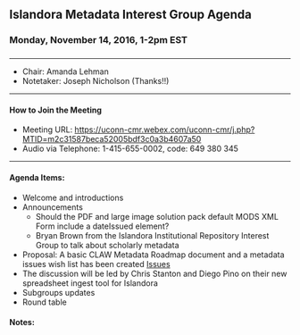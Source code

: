 ## Islandora Metadata Interest Group Agenda
### Monday, November 14, 2016, 1-2pm EST
### 
---
* Chair: Amanda Lehman
* Notetaker: Joseph Nicholson (Thanks!!)

---

#### How to Join the Meeting  
* Meeting URL: https://uconn-cmr.webex.com/uconn-cmr/j.php?MTID=m2c31587beca52005bdf3c0a3b4607a50
* Audio via Telephone: 1-415-655-0002, code: 649 380 345

---

#### Agenda Items:
* Welcome and introductions
* Announcements  
  * Should the PDF and large image solution pack default MODS XML Form include a dateIssued element?
  * Bryan Brown from the Islandora Institutional Repository Interest Group to talk about scholarly metadata
* Proposal: A basic CLAW Metadata Roadmap document and a metadata issues wish list has been created [Issues](https://github.com/islandora-interest-groups/Islandora-Metadata-Interest-Group/issues/30)
* The discussion will be led by Chris Stanton and Diego Pino on their new spreadsheet ingest tool for Islandora
* Subgroups updates
* Round table

#### Notes:
